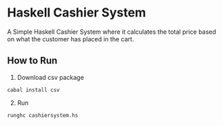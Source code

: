 # Haskell Cashier System

A Simple Haskell Cashier System where it calculates the total price based on what the customer has placed in the cart. 

## How to Run

1. Download csv package

```
cabal install csv
```

2. Run

```
runghc cashiersystem.hs
```